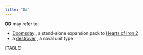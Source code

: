 ```yaml
---
title: "Dd"
---
```


**DD** may refer to:

-   [Doomsday](/Doomsday "Doomsday") , a stand-alone expansion pack to
    [Hearts of Iron 2](/Hearts_of_Iron_2 "Hearts of Iron 2")
-   a [destroyer](/Destroyer "Destroyer") , a naval unit type

  

[TABLE]
